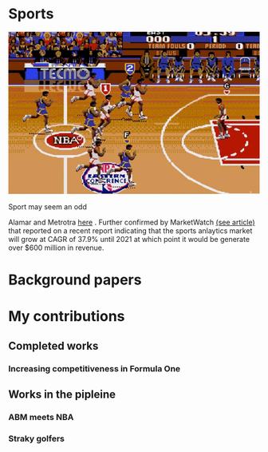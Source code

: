 # Sports

![Sport](websiteimages/bball.jpg)

Sport may seem an odd 

Alamar and Metrotra [here](http://analytics-magazine.org/beyond-moneyball-the-rapidly-evolving-world-of-sports-analytics-part-i-2/)  . Further confirmed by MarketWatch [(see article)](http://www.marketwatch.com/story/sports-analytics-market-growing-at-379-cagr-to-2021-2016-05-09-2203123) that reported on a recent report indicating that the sports anlaytics market will grow at CAGR of 37.9% until 2021 at which point it would be generate over $600 million in revenue.

# Background papers

# My contributions

## Completed works

### Increasing competitiveness in Formula One

## Works in the pipleine

### ABM meets NBA

### Straky golfers




